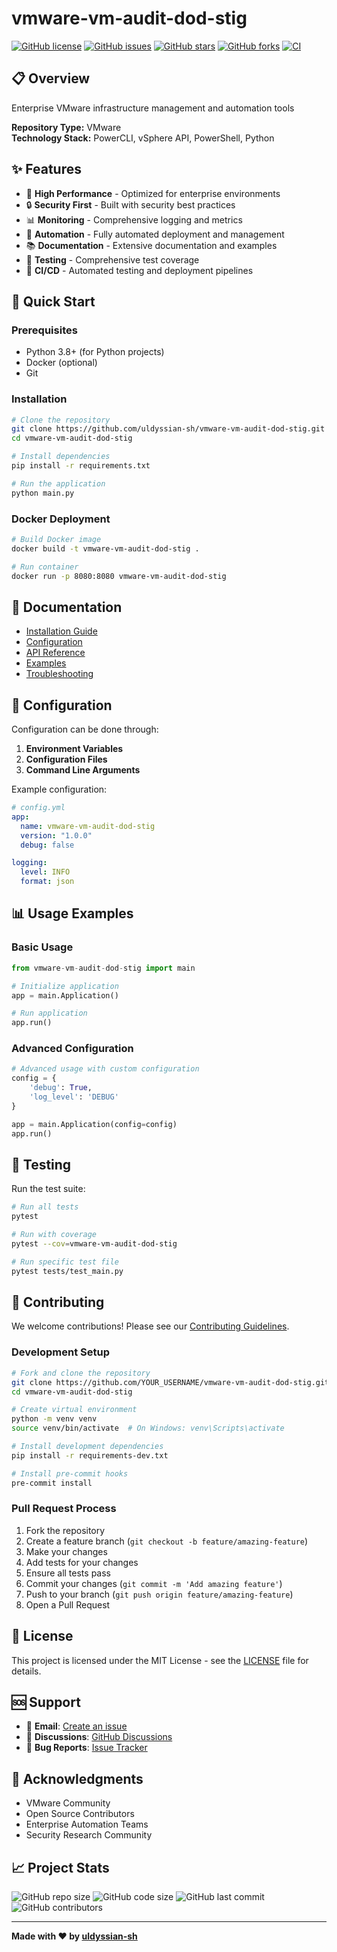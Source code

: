 # vmware-vm-audit-dod-stig

[![GitHub license](https://img.shields.io/github/license/uldyssian-sh/vmware-vm-audit-dod-stig)](https://github.com/uldyssian-sh/vmware-vm-audit-dod-stig/blob/main/LICENSE)
[![GitHub issues](https://img.shields.io/github/issues/uldyssian-sh/vmware-vm-audit-dod-stig)](https://github.com/uldyssian-sh/vmware-vm-audit-dod-stig/issues)
[![GitHub stars](https://img.shields.io/github/stars/uldyssian-sh/vmware-vm-audit-dod-stig)](https://github.com/uldyssian-sh/vmware-vm-audit-dod-stig/stargazers)
[![GitHub forks](https://img.shields.io/github/forks/uldyssian-sh/vmware-vm-audit-dod-stig)](https://github.com/uldyssian-sh/vmware-vm-audit-dod-stig/network)
[![CI](https://github.com/uldyssian-sh/vmware-vm-audit-dod-stig/workflows/CI/badge.svg)](https://github.com/uldyssian-sh/vmware-vm-audit-dod-stig/actions)

## 📋 Overview

Enterprise VMware infrastructure management and automation tools

**Repository Type:** VMware  
**Technology Stack:** PowerCLI, vSphere API, PowerShell, Python

## ✨ Features

- 🚀 **High Performance** - Optimized for enterprise environments
- 🔒 **Security First** - Built with security best practices
- 📊 **Monitoring** - Comprehensive logging and metrics
- 🔧 **Automation** - Fully automated deployment and management
- 📚 **Documentation** - Extensive documentation and examples
- 🧪 **Testing** - Comprehensive test coverage
- 🔄 **CI/CD** - Automated testing and deployment pipelines

## 🚀 Quick Start

### Prerequisites

- Python 3.8+ (for Python projects)
- Docker (optional)
- Git

### Installation

```bash
# Clone the repository
git clone https://github.com/uldyssian-sh/vmware-vm-audit-dod-stig.git
cd vmware-vm-audit-dod-stig

# Install dependencies
pip install -r requirements.txt

# Run the application
python main.py
```

### Docker Deployment

```bash
# Build Docker image
docker build -t vmware-vm-audit-dod-stig .

# Run container
docker run -p 8080:8080 vmware-vm-audit-dod-stig
```

## 📖 Documentation

- [Installation Guide](docs/installation.md)
- [Configuration](docs/configuration.md)
- [API Reference](docs/api.md)
- [Examples](examples/)
- [Troubleshooting](docs/troubleshooting.md)

## 🔧 Configuration

Configuration can be done through:

1. **Environment Variables**
2. **Configuration Files**
3. **Command Line Arguments**

Example configuration:

```yaml
# config.yml
app:
  name: vmware-vm-audit-dod-stig
  version: "1.0.0"
  debug: false

logging:
  level: INFO
  format: json
```

## 📊 Usage Examples

### Basic Usage

```python
from vmware-vm-audit-dod-stig import main

# Initialize application
app = main.Application()

# Run application
app.run()
```

### Advanced Configuration

```python
# Advanced usage with custom configuration
config = {
    'debug': True,
    'log_level': 'DEBUG'
}

app = main.Application(config=config)
app.run()
```

## 🧪 Testing

Run the test suite:

```bash
# Run all tests
pytest

# Run with coverage
pytest --cov=vmware-vm-audit-dod-stig

# Run specific test file
pytest tests/test_main.py
```

## 🤝 Contributing

We welcome contributions! Please see our [Contributing Guidelines](CONTRIBUTING.md).

### Development Setup

```bash
# Fork and clone the repository
git clone https://github.com/YOUR_USERNAME/vmware-vm-audit-dod-stig.git
cd vmware-vm-audit-dod-stig

# Create virtual environment
python -m venv venv
source venv/bin/activate  # On Windows: venv\Scripts\activate

# Install development dependencies
pip install -r requirements-dev.txt

# Install pre-commit hooks
pre-commit install
```

### Pull Request Process

1. Fork the repository
2. Create a feature branch (`git checkout -b feature/amazing-feature`)
3. Make your changes
4. Add tests for your changes
5. Ensure all tests pass
6. Commit your changes (`git commit -m 'Add amazing feature'`)
7. Push to your branch (`git push origin feature/amazing-feature`)
8. Open a Pull Request

## 📄 License

This project is licensed under the MIT License - see the [LICENSE](LICENSE) file for details.

## 🆘 Support

- 📧 **Email**: [Create an issue](https://github.com/uldyssian-sh/vmware-vm-audit-dod-stig/issues/new)
- 💬 **Discussions**: [GitHub Discussions](https://github.com/uldyssian-sh/vmware-vm-audit-dod-stig/discussions)
- 🐛 **Bug Reports**: [Issue Tracker](https://github.com/uldyssian-sh/vmware-vm-audit-dod-stig/issues)

## 🙏 Acknowledgments

- VMware Community
- Open Source Contributors
- Enterprise Automation Teams
- Security Research Community

## 📈 Project Stats

![GitHub repo size](https://img.shields.io/github/repo-size/uldyssian-sh/vmware-vm-audit-dod-stig)
![GitHub code size](https://img.shields.io/github/languages/code-size/uldyssian-sh/vmware-vm-audit-dod-stig)
![GitHub last commit](https://img.shields.io/github/last-commit/uldyssian-sh/vmware-vm-audit-dod-stig)
![GitHub contributors](https://img.shields.io/github/contributors/uldyssian-sh/vmware-vm-audit-dod-stig)

---

**Made with ❤️ by [uldyssian-sh](https://github.com/uldyssian-sh)**
